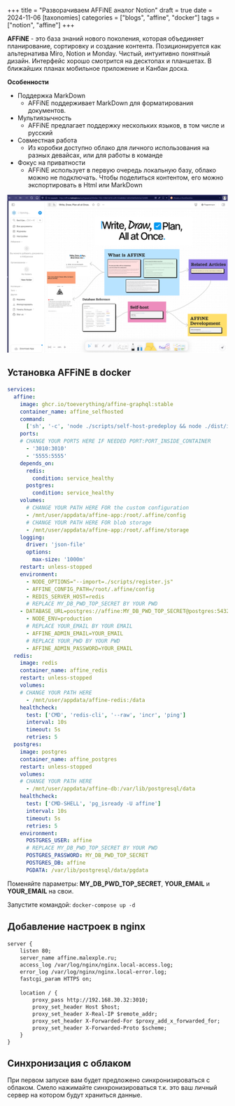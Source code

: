 +++
title = "Разворачиваем AFFiNE аналог Notion"
draft = true
date = 2024-11-06
[taxonomies]
categories = ["blogs", "affine", "docker"]
tags = ["notion", "affine"]
+++

**AFFiNE** - это база знаний нового поколения, которая объединяет планирование, сортировку и создание контента. Позиционируется как альтернатива Miro, Notion и Monday. Чистый, интуитивно понятный дизайн. Интерфейс хорошо смотрится на десктопах и планшетах. В ближайших планах мобильное приложение и Канбан доска.

**Особенности**
* Поддержка MarkDown
  - AFFiNE поддерживает MarkDown для форматирования документов.
* Мультиязычность
  - AFFiNE предлагает поддержку нескольких языков, в том числе и русский
* Совместная работа
  - Из коробки доступно облако для личного использования на разных девайсах, или для работы в команде
* Фокус на приватности
  - AFFiNE использует в первую очередь локальную базу, облако можно не подключать. Чтобы поделиться контентом, его можно экспортировать в Html или MarkDown

![affine_start.png](affine_start.png)

## Установка AFFiNE в docker

```yaml
services:
  affine:
    image: ghcr.io/toeverything/affine-graphql:stable
    container_name: affine_selfhosted
    command:
      ['sh', '-c', 'node ./scripts/self-host-predeploy && node ./dist/index.js']
    ports:
    # CHANGE YOUR PORTS HERE IF NEEDED PORT:PORT_INSIDE_CONTAINER
      - '3010:3010'
      - '5555:5555'
    depends_on:
      redis:
        condition: service_healthy
      postgres:
        condition: service_healthy
    volumes:
      # CHANGE YOUR PATH HERE FOR the custom configuration
      - /mnt/user/appdata/affine-app:/root/.affine/config
      # CHANGE YOUR PATH HERE FOR blob storage
      - /mnt/user/appdata/affine-app:/root/.affine/storage
    logging:
      driver: 'json-file'
      options:
        max-size: '1000m'
    restart: unless-stopped
    environment:
      - NODE_OPTIONS="--import=./scripts/register.js"
      - AFFINE_CONFIG_PATH=/root/.affine/config
      - REDIS_SERVER_HOST=redis
      # REPLACE MY_DB_PWD_TOP_SECRET BY YOUR PWD
	- DATABASE_URL=postgres://affine:MY_DB_PWD_TOP_SECRET@postgres:5432/affine
      - NODE_ENV=production
      # REPLACE YOUR_EMAIL BY YOUR EMAIL
      - AFFINE_ADMIN_EMAIL=YOUR_EMAIL
      # REPLACE YOUR_PWD BY YOUR PWD
      - AFFINE_ADMIN_PASSWORD=YOUR_EMAIL
  redis:
    image: redis
    container_name: affine_redis
    restart: unless-stopped
    volumes:
    # CHANGE YOUR PATH HERE
      - /mnt/user/appdata/affine-redis:/data
    healthcheck:
      test: ['CMD', 'redis-cli', '--raw', 'incr', 'ping']
      interval: 10s
      timeout: 5s
      retries: 5
  postgres:
    image: postgres
    container_name: affine_postgres
    restart: unless-stopped
    volumes:
    # CHANGE YOUR PATH HERE
      - /mnt/user/appdata/affine-db:/var/lib/postgresql/data
    healthcheck:
      test: ['CMD-SHELL', 'pg_isready -U affine']
      interval: 10s
      timeout: 5s
      retries: 5
    environment:
      POSTGRES_USER: affine
      # REPLACE MY_DB_PWD_TOP_SECRET BY YOUR PWD
      POSTGRES_PASSWORD: MY_DB_PWD_TOP_SECRET
      POSTGRES_DB: affine
      PGDATA: /var/lib/postgresql/data/pgdata
```

Поменяйте параметры: **MY_DB_PWD_TOP_SECRET**, **YOUR_EMAIL** и **YOUR_EMAIL** на свои.

Запустите командой: ```docker-compose up -d```

## Добавление настроек в nginx

```shell
server {
    listen 80;
    server_name affine.malexple.ru;
    access_log /var/log/nginx/nginx.local-access.log;
    error_log /var/log/nginx/nginx.local-error.log;
    fastcgi_param HTTPS on;

    location / {
        proxy_pass http://192.168.30.32:3010;
        proxy_set_header Host $host;
        proxy_set_header X-Real-IP $remote_addr;
        proxy_set_header X-Forwarded-For $proxy_add_x_forwarded_for;
        proxy_set_header X-Forwarded-Proto $scheme;
    }
}
```

## Синхронизация с облаком
При первом запуске вам будет предложено синхронизироваться с облаком. Смело нажимайте синхронизироваться т.к. это ваш личный сервер на котором будут храниться данные.